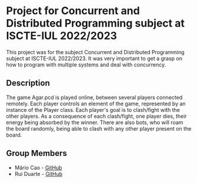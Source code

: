 # Project for Concurrent and Distributed Programming subject at ISCTE-IUL 2022/2023
This project was for the subject Concurrent and Distributed Programming subject at ISCTE-IUL 2022/2023. 
It was very important to get a grasp on how to program with multiple systems and deal with concurrency.

## Description
The game Agar.pcd is played online, between several players connected remotely. 
Each player controls an element of the game, represented by an instance of the Player class. Each player's goal is to clash/fight with the other players. 
As a consequence of each clash/fight, one player dies, their energy being absorbed by the winner. 
There are also bots, who will roam the board randomly, being able to clash with any other player present on the board.

## Group Members
- Mário Cao - [GitHub](https://github.com/kreativermario)
- Rui Duarte - [GitHub](https://github.com/Ruisth)
